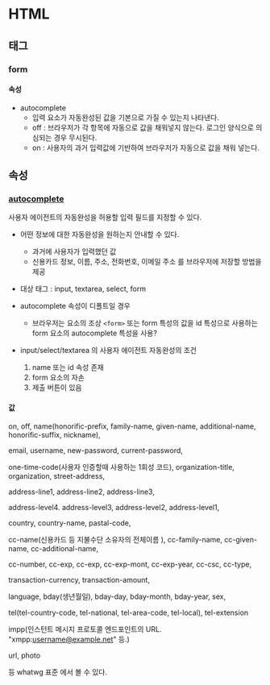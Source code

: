 # HTML

## 태그
### form
#### 속성
- autocomplete
    - 입력 요소가 자동완성된 값을 기본으로 가질 수 있는지 나타낸다.
    - off : 브라우저가 각 항목에 자동으로 값을 채워넣지 않는다. 로그인 양식으로 의심되는 경우 무시된다. 
    - on : 사용자의 과거 입력값에 기반하여 브라우저가 자동으로 값을 채워 넣는다.

## 속성
### [autocomplete](https://developer.mozilla.org/ko/docs/Web/HTML/Attributes/autocomplete)
사용자 에이전트의 자동완성을 허용할 입력 필드를 지정할 수 있다.
- 어떤 정보에 대한 자동완성을 원하는지 안내할 수 있다.
    - 과거에 사용자가 입력했던 값
    - 신용카드 정보, 이름, 주소, 전화번호, 이메일 주소 를 브라우저에 저장할 방법을 제공
- 대상 태그 : input, textarea, select, form
- autocomplete 속성이 디폴트일 경우
    - 브라우저는 요소의 조상 `<form>` 또는 form 특성의 값을 id 특성으로 사용하는 form 요소의 autocomplete 특성을 사용?
    
- input/select/textarea 의 사용자 에이전트 자동완성의 조건
    1. name 또는 id 속성 존재
    1. form 요소의 자손
    1. 제출 버튼이 있음

#### 값
on, off, name(honorific-prefix, family-name, given-name, additional-name, honorific-suffix, nickname),

email, username, new-password, current-password,
 
one-time-code(사용자 인증할때 사용하는 1회성 코드), organization-title, organization, street-address,

address-line1, address-line2, address-line3,

address-level4. address-level3, address-level2, address-level1,

country, country-name, pastal-code, 

cc-name(신용카드 등 지불수단 소유자의 전체이름 ), cc-family-name, cc-given-name, cc-additional-name, 

cc-number, cc-exp, cc-exp, cc-exp-mont, cc-exp-year, cc-csc, cc-type,

transaction-currency, transaction-amount,

language, bday(생년월일), bday-day, bday-month, bday-year, sex,

tel(tel-country-code, tel-national, tel-area-code, tel-local), tel-extension

impp(인스턴트 메시지 프로토콜 엔드포인트의 URL. "xmpp:username@example.net" 등.)

url, photo

등 whatwg 표준 에서 볼 수 있다.



    
